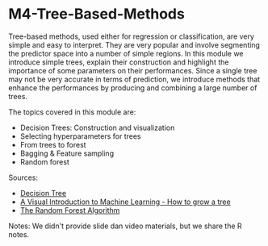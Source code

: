 # M4-Tree-Based-Methods

Tree-based methods, used either for regression or classification, are very simple and easy to interpret. They are very popular and involve segmenting the predictor space into a number of simple regions.  In this module we introduce simple trees, explain their construction and highlight the importance of some parameters on their performances. Since a single tree may not be very accurate in terms of prediction, we introduce methods that enhance the performances by producing and combining a large number of trees.

The topics covered in this module are: 
- Decision Trees: Construction and visualization
- Selecting hyperparameters for trees
- From trees to forest
- Bagging & Feature sampling
- Random forest 

Sources:
- [Decision Tree](https://xtophedataviz.shinyapps.io/TreeExplorer/)
- [A Visual Introduction to Machine Learning - How to grow a tree](http://www.r2d3.us/visual-intro-to-machine-learning-part-1/)
- [The Random Forest Algorithm](https://mlu-explain.github.io/random-forest/)

Notes: We didn't provide slide dan video materials, but we share the R notes.